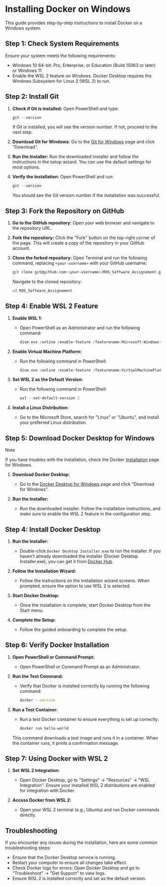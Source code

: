 # Installing Docker on Windows

This guide provides step-by-step instructions to install Docker on a Windows system.

## Step 1: Check System Requirements

Ensure your system meets the following requirements:

- Windows 10 64-bit: Pro, Enterprise, or Education (Build 15063 or later) or Windows 11
- Enable the WSL 2 feature on Windows. Docker Desktop requires the Windows Subsystem for Linux 2 (WSL 2) to run.

## Step 2: Install Git

1. **Check if Git is installed:**
   Open PowerShell and type:

   ```powershell
   git --version
   ```

   If Git is installed, you will see the version number. If not, proceed to the next step.

2. **Download Git for Windows:**
   Go to the [Git for Windows](https://gitforwindows.org/) page and click "Download".

3. **Run the Installer:**
   Run the downloaded installer and follow the instructions in the setup wizard. You can use the default settings for most options.

4. **Verify the Installation:**
   Open PowerShell and run:
   ```powershell
   git --version
   ```
   You should see the Git version number if the installation was successful.

## Step 3: Fork the Repository on GitHub

1. **Go to the GitHub repository:**
   Open your web browser and navigate to the repository URL.

2. **Fork the repository:**
   Click the "Fork" button on the top-right corner of the page. This will create a copy of the repository in your GitHub account.

3. **Clone the forked repository:**
   Open Terminal and run the following command, replacing `<your-username>` with your GitHub username:

   ```sh
   git clone git@github.com:<your-username>/ROS_Software_Assignement.git
   ```

   Navigate to the cloned repository:

   ```sh
   cd ROS_Software_Assignement
   ```

## Step 4: Enable WSL 2 Feature

1. **Enable WSL 1:**

   - Open PowerShell as an Administrator and run the following command:
     ```powershell
     dism.exe /online /enable-feature /featurename:Microsoft-Windows-Subsystem-Linux /all /norestart
     ```

2. **Enable Virtual Machine Platform:**

   - Run the following command in PowerShell:
     ```powershell
     dism.exe /online /enable-feature /featurename:VirtualMachinePlatform /all /norestart
     ```

3. **Set WSL 2 as the Default Version:**

   - Run the following command in PowerShell:
     ```powershell
     wsl --set-default-version 2
     ```

4. **Install a Linux Distribution:**
   - Go to the Microsoft Store, search for "Linux" or "Ubuntu", and install your preferred Linux distribution.

## Step 5: Download Docker Desktop for Windows

> [!NOTE]  
> If you have troubles with the installation, check the Docker [Installation](https://docs.docker.com/desktop/install/windows-install/) page for Windows.

1. **Download Docker Desktop:**

   - Go to the [Docker Desktop for Windows](https://www.docker.com/products/docker-desktop) page and click "Download for Windows".

2. **Run the Installer:**
   - Run the downloaded installer. Follow the installation instructions, and make sure to enable the WSL 2 feature in the configuration step.

## Step 4: Install Docker Desktop

1. **Run the Installer:**

   - Double-click `Docker Desktop Installer.exe` to run the installer. If you haven’t already downloaded the installer (Docker Desktop Installer.exe), you can get it from [Docker Hub](https://hub.docker.com/editions/community/docker-ce-desktop-windows).

2. **Follow the Installation Wizard:**

   - Follow the instructions on the installation wizard screens. When prompted, ensure the option to use WSL 2 is selected.

3. **Start Docker Desktop:**

   - Once the installation is complete, start Docker Desktop from the Start menu.

4. **Complete the Setup:**
   - Follow the guided onboarding to complete the setup.

## Step 6: Verify Docker Installation

1. **Open PowerShell or Command Prompt:**

   - Open PowerShell or Command Prompt as an Administrator.

2. **Run the Test Command:**

   - Verify that Docker is installed correctly by running the following command:
     ```sh
     docker --version
     ```

3. **Run a Test Container:**

   - Run a test Docker container to ensure everything is set up correctly:
     ```sh
     docker run hello-world
     ```

   This command downloads a test image and runs it in a container. When the container runs, it prints a confirmation message.

## Step 7: Using Docker with WSL 2

1. **Set WSL 2 Integration:**

   - Open Docker Desktop, go to "Settings" -> "Resources" -> "WSL Integration". Ensure your installed WSL 2 distributions are enabled for integration with Docker.

2. **Access Docker from WSL 2:**
   - Open your WSL 2 terminal (e.g., Ubuntu) and run Docker commands directly.

## Troubleshooting

If you encounter any issues during the installation, here are some common troubleshooting steps:

- Ensure that the Docker Desktop service is running.
- Restart your computer to ensure all changes take effect.
- Check Docker logs for errors: Open Docker Desktop and go to "Troubleshoot" -> "Get Support" to view logs.
- Ensure WSL 2 is installed correctly and set as the default version.
